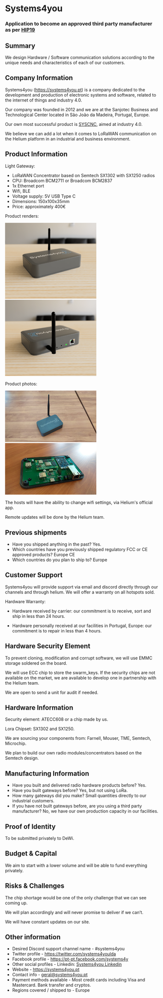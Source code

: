 # Systems4you
### Application to become an approved third party manufacturer as per [HIP19](https://github.com/helium/HIP/blob/master/0019-third-party-manufacturers.md)

## Summary

We design Hardware / Software communication solutions according to the unique needs and characteristics of each of our customers.

## Company Information

Systems4you (https://systems4you.pt) is a company dedicated to the development and production of electronic systems and software, related to the internet of things and industry 4.0.

Our company was founded in 2012 and we are at the Sanjotec Business and Technological Center located in São João da Madeira, Portugal, Europe.

Our own most successful product is [SYSCNC](https://syscnc.io/en/), aimed at industry 4.0.

We believe we can add a lot when it comes to LoRaWAN communication on the Helium platform in an industrial and business environment.

## Product Information

Light Gateway:

* LoRaWAN Concentrator based on Semtech SX1302 with SX1250 radios
* CPU: Broadcom BCM2711 or Broadcom BCM2837
* 1x Ethernet port
* Wifi, BLE
* Voltage supply: 5V USB Type C
* Dimensions: 150x100x35mm
* Price: approximately 400€

Product renders:

<img src="systems4you/front.png" alt="Render front" width=300 />
<img src="systems4you/back.png" alt="Render back" width=300 />


Product photos:

<img src="systems4you/photo.jpeg" alt="Box photo" width=300 />
<img src="systems4you/pcb.jpeg" alt="PCB" width=300 />



The hosts will have the ability to change wifi settings, via Helium's official app.

Remote updates will be done by the Helium team.

## Previous shipments

* Have you shipped anything in the past? Yes.
* Which countries have you previously shipped regulatory FCC or CE approved products? Europe CE
* Which countries do you plan to ship to? Europe

## Customer Support

Systems4you will provide support via email and discord directly through our channels and through helium. We will offer a warranty on all hotspots sold.

Hardware Warranty:

* Hardware received by carrier: our commitment is to receive, sort and ship in less than 24 hours.

* Hardware personally received at our facilities in Portugal, Europe: our commitment is to repair in less than 4 hours.

## Hardware Security Element

To prevent cloning, modification and corrupt software, we will use EMMC storage soldered on the board. 

We will use ECC chip to store the swarm_keys.
If the security chips are not available on the market, we are available to develop one in partnership with the Helium team.

We are open to send a unit for audit if needed.

## Hardware Information

Security element: ATECC608 or a chip made by us.

Lora Chipset: SX1302 and SX1250.

We are sourcing your components from: Farnell, Mouser, TME, Semtech, Microchip.

We plan to build our own radio modules/concentrators based on the Semtech design.

## Manufacturing Information

* Have you built and delivered radio hardware products before? Yes.
* Have you built gateways before? Yes, but not using LoRa.
* How many gateways did you make? Small quantities directly to our industrial customers.
* If you have not built gateways before, are you using a third party manufacturer? No, we have our own production capacity in our facilities.

## Proof of Identity

To be submitted privately to DeWi.

## Budget & Capital

We aim to start with a lower volume and will be able to fund everything privately.

## Risks & Challenges

The chip shortage would be one of the only challenge that we can see coming up. 

We will plan accordingly and will never promise to deliver if we can’t.

We will have constant updates on our site.

## Other information

* Desired Discord support channel name - #systems4you
* Twitter profile - https://twitter.com/systems4youlda
* Facebook profile - https://pt-pt.facebook.com/systems4y
* Other social profiles - 
Linkedin: [Systems4you Linkedin](https://www.linkedin.com/company/systems4you-lda)
* Website - https://systems4you.pt
* Contact info - geral@systems4you.pt
* Payment methods available - Most credit cards including Visa and Mastercard. Bank transfer and cryptos.
* Regions covered / shipped to - Europe
